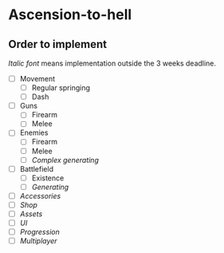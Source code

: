 # Ascension-to-hell

## Order to implement

*Italic font* means implementation outside the 3 weeks deadline.

* [ ] Movement
  - [ ] Regular springing
  - [ ] Dash 
* [ ] Guns
  - [ ] Firearm
  - [ ] Melee
* [ ] Enemies
  - [ ] Firearm 
  - [ ] Melee
  - [ ] *Complex generating*
* [ ] Battlefield
  - [ ] Existence
  - [ ] *Generating*
* [ ] *Accessories*
* [ ] *Shop*
* [ ] *Assets*
* [ ] *UI*
* [ ] *Progression*
* [ ] *Multiplayer* 
